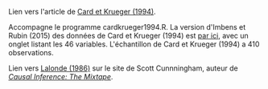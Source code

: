 Lien vers l'article de [Card et Krueger (1994)](http://www.evens-salies.com/1994_CardKrueger.pdf).

Accompagne le programme cardkrueger1994.R. La version d'Imbens et Rubin (2015) des données de Card et Krueger (1994) est [par ici](http://www.evens-salies.com/2024_MSE_6_CardKrueger.xlsx), avec un onglet listant les 46 variables. L'échantillon de Card et Krueger (1994) a 410 observations.

Lien vers [Lalonde (1986)](https://business.baylor.edu/scott_cunningham/teaching/lalonde-1986.pdf) sur le site de Scott Cunnningham, auteur de [*Causal Inference: The Mixtape*](https://github.com/scunning1975/mixtape).
